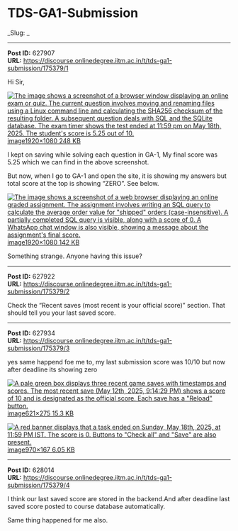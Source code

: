 # TDS-GA1-Submission
_Slug: _

---
**Post ID:** 627907  
**URL:** https://discourse.onlinedegree.iitm.ac.in/t/tds-ga1-submission/175379/1  

Hi Sir,


[![The image shows a screenshot of a browser window displaying an online exam or quiz.  The current question involves moving and renaming files using a Linux command line and calculating the SHA256 checksum of the resulting folder. A subsequent question deals with SQL and the SQLite database.  The exam timer shows the test ended at 11:59 pm on May 18th, 2025. The student's score is 5.25 out of 10.](https://europe1.discourse-cdn.com/flex013/uploads/iitm/optimized/3X/1/4/14a2c40fe5cb7b94b8b4aeccb4b47b997ca77bae_2_690x388.png)image1920×1080 248 KB](https://europe1.discourse-cdn.com/flex013/uploads/iitm/original/3X/1/4/14a2c40fe5cb7b94b8b4aeccb4b47b997ca77bae.png)


I kept on saving while solving each question in GA-1, My final score was 5.25 which we can find in the above screenshot.


But now, when I go to GA-1 and open the site, it is showing my answers but total score at the top is showing “ZERO”. See below.


[![The image shows a screenshot of a web browser displaying an online graded assignment.  The assignment involves writing an SQL query to calculate the average order value for "shipped" orders (case-insensitive).  A partially completed SQL query is visible, along with a score of 0. A WhatsApp chat window is also visible, showing a message about the assignment's final score.](https://europe1.discourse-cdn.com/flex013/uploads/iitm/optimized/3X/9/2/924bb33d72453fccb7ea190be989019a9e3647f0_2_690x388.png)image1920×1080 142 KB](https://europe1.discourse-cdn.com/flex013/uploads/iitm/original/3X/9/2/924bb33d72453fccb7ea190be989019a9e3647f0.png)


Something strange. Anyone having this issue?

---
**Post ID:** 627922  
**URL:** https://discourse.onlinedegree.iitm.ac.in/t/tds-ga1-submission/175379/2  

Check the “Recent saves (most recent is your official score)” section. That should tell you your last saved score.

---
**Post ID:** 627934  
**URL:** https://discourse.onlinedegree.iitm.ac.in/t/tds-ga1-submission/175379/3  

yes same happend foe me to, my last submission score was 10/10 but now after deadline its showing zero


[![A pale green box displays three recent game saves with timestamps and scores.  The most recent save (May 12th, 2025, 9:14:29 PM) shows a score of 10 and is designated as the official score.  Each save has a "Reload" button.
](https://europe1.discourse-cdn.com/flex013/uploads/iitm/original/3X/0/e/0e7bb1a7e366bc0cb2dc3df693b12dfb98004550.png)image621×275 15.3 KB](https://europe1.discourse-cdn.com/flex013/uploads/iitm/original/3X/0/e/0e7bb1a7e366bc0cb2dc3df693b12dfb98004550.png)


[![A red banner displays that a task ended on Sunday, May 18th, 2025, at 11:59 PM IST.  The score is 0.  Buttons to "Check all" and "Save" are also present.
](https://europe1.discourse-cdn.com/flex013/uploads/iitm/original/3X/f/5/f558fa340d0a0a4569cd3bec9f7c4871aa433773.png)image970×167 6.05 KB](https://europe1.discourse-cdn.com/flex013/uploads/iitm/original/3X/f/5/f558fa340d0a0a4569cd3bec9f7c4871aa433773.png)

---
**Post ID:** 628014  
**URL:** https://discourse.onlinedegree.iitm.ac.in/t/tds-ga1-submission/175379/4  

I think our last saved score are stored in the backend.And after deadline last saved score posted to course database automatically.


Same thing happened for me also.

